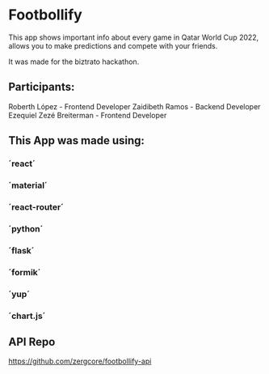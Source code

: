# Footbollify

This app shows important info about every game in Qatar World Cup 2022, allows you to make predictions and compete with your friends.

It was made for the biztrato hackathon.

## Participants:

Roberth López - Frontend Developer
Zaidibeth Ramos - Backend Developer
Ezequiel Zezé Breiterman - Frontend Developer

## This App was made using: 

### ´react´
### ´material´
### ´react-router´
### ´python´
### ´flask´
### ´formik´
### ´yup´
### ´chart.js´

## API Repo

https://github.com/zergcore/footbollify-api
